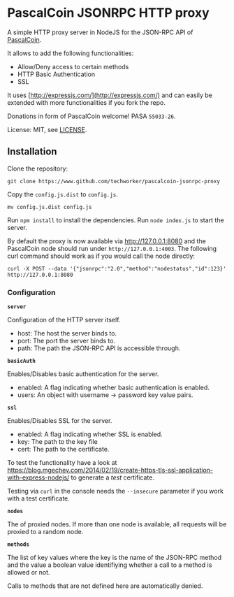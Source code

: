 # PascalCoin JSONRPC HTTP proxy

A simple HTTP proxy server in NodeJS for the JSON-RPC API of [PascalCoin](https://www.pascalcoin.org).

It allows to add the following functionalities:

 - Allow/Deny access to certain methods
 - HTTP Basic Authentication
 - SSL

It uses [http://expressjs.com/](http://expressjs.com/) and can easily be 
extended with more functionalities if you fork the repo.

Donations in form of PascalCoin welcome! PASA `55033-26`.

License: MIT, see [LICENSE](/techworker/pascalcoin-rpc-proxy/LICENSE).

## Installation

Clone the repository:

```
git clone https://www.github.com/techworker/pascalcoin-jsonrpc-proxy
```

Copy the `config.js.dist` to `config.js`.

```
mv config.js.dist config.js
```

Run `npm install` to install the dependencies. Run `node index.js` to start 
the server.

By default the proxy is now available via http://127.0.0.1:8080 and the 
PascalCoin node should run under `http://127.0.0.1:4003`. The following curl
command should work as if you would call the node directly:

```
curl -X POST --data '{"jsonrpc":"2.0","method":"nodestatus","id":123}' http://127.0.0.1:8080
```

### Configuration

**`server`**

Configuration of the HTTP server itself.

 - host: The host the server binds to.
 - port: The port the server binds to.
 - path: The path the JSON-RPC API is accessible through.

**`basicAuth`**

Enables/Disables basic authentication for the server.

 - enabled: A flag indicating whether basic authentication is enabled.
 - users: An object with username -> password key value pairs.

**`ssl`**

Enables/Disables SSL for the server.

 - enabled: A flag indicating whether SSL is enabled.
 - key: The path to the key file
 - cert: The path to the certificate.
  
To test the functionality have a look at https://blog.mgechev.com/2014/02/19/create-https-tls-ssl-application-with-express-nodejs/ to generate a *test* certificate.

Testing via `curl` in the console needs the `--insecure` parameter if you work
with a test certificate.

**`nodes`**

The of proxied nodes. If more than one node is available, all requests will be
proxied to a random node.

**`methods`**

The list of key values where the key is the name of the JSON-RPC method and the
value a boolean value identifiying whether a call to a method is allowed or not.

Calls to methods that are not defined here are automatically denied.